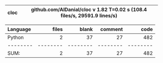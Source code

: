 cloc|github.com/AlDanial/cloc v 1.82  T=0.02 s (108.4 files/s, 29591.9 lines/s)
--- | ---

Language|files|blank|comment|code
:-------|-------:|-------:|-------:|-------:
Python|2|37|27|482
--------|--------|--------|--------|--------
SUM:|2|37|27|482
